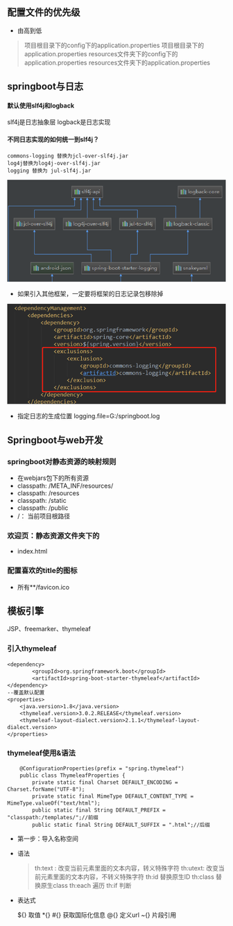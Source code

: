 ## 配置文件的优先级
* 由高到低


> 项目根目录下的config下的application.properties
> 项目根目录下的application.properties
> resources文件夹下的config下的application.properties
> resources文件夹下的application.properties

## springboot与日志
####	默认使用slf4j和logback
slf4j是日志抽象层
logback是日志实现

####  不同日志实现的如何统一到slf4j？
	commons-logging 替换为jcl-over-slf4j.jar
	log4j替换为log4j-over-slf4j.jar
	logging 替换为 jul-slf4j.jar

![springboot统一日志](pic/springboot-slf4j.png)

* 如果引入其他框架，一定要将框架的日志记录包移除掉

![](pic/springboot-yc.png)

* 指定日志的生成位置
		logging.file=G:/springboot.log


## Springboot与web开发

### springboot对静态资源的映射规则
 * 在webjars包下的所有资源 
 * classpath: /META_INF/resources/
 * classpath: /resources
 * classpath: /static
 * classpath: /public
 * /： 当前项目根路径

### 欢迎页：静态资源文件夹下的

* index.html

### 配置喜欢的title的图标

* 所有**/favicon.ico

## 模板引擎
 JSP、freemarker、thymeleaf

### 引入thymeleaf
	<dependency>
			<groupId>org.springframework.boot</groupId>
			<artifactId>spring-boot-starter-thymeleaf</artifactId>
	</dependency>
	--覆盖默认配置
	<properties>
		<java.version>1.8</java.version>
		<thymeleaf.version>3.0.2.RELEASE</thymeleaf.version>
		<thymeleaf-layout-dialect.version>2.1.1</thymeleaf-layout-dialect.version>
	</properties>

### thymeleaf使用&语法
		@ConfigurationProperties(prefix = "spring.thymeleaf")
		public class ThymeleafProperties {
		    private static final Charset DEFAULT_ENCODING = Charset.forName("UTF-8");
		    private static final MimeType DEFAULT_CONTENT_TYPE = MimeType.valueOf("text/html");
		    public static final String DEFAULT_PREFIX = "classpath:/templates/";//前缀
		    public static final String DEFAULT_SUFFIX = ".html";//后缀


* 第一步：导入名称空间
		<html lang="en" xmlns:th="http://www.thymeleaf.org">

* 语法

	> th:text : 改变当前元素里面的文本内容，转义特殊字符
	> th:utext: 改变当前元素里面的文本内容，不转义特殊字符
	> th:id 替换原生ID
	> th:class 替换原生class
	> th:each 遍历
	> th:if 判断

* 表达式

	${} 取值
	\*{} 
	\#{} 获取国际化信息
	@{} 定义url
	~{} 片段引用

